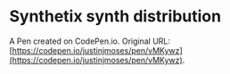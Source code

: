 # Synthetix synth distribution

A Pen created on CodePen.io. Original URL: [https://codepen.io/justinjmoses/pen/vMKywz](https://codepen.io/justinjmoses/pen/vMKywz).


